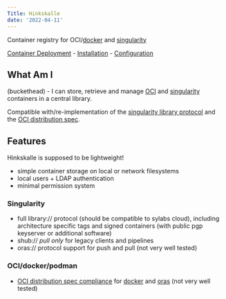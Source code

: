 ```yaml
---
Title: Hinkskalle
date: '2022-04-11'
---
```


Container registry for OCI/[docker](https://www.docker.com/) and [singularity](https://github.com/sylabs/singularity)

<!--more-->

[Container Deployment](./deployment) - [Installation](./installation) - [Configuration](./configuration)

## What Am I

(buckethead) - I can store, retrieve and manage [OCI](https://opencontainers.org/) and [singularity](https://sylabs.io/singularity/) containers in a central library.

Compatible with/re-implementation of the [singularity library protocol](https://github.com/singularityhub/library-api) and the [OCI distribution spec](https://docs.docker.com/registry/introduction/). 

## Features

Hinkskalle is supposed to be lightweight!

- simple container storage on local or network filesystems
- local users + LDAP authentication
- minimal permission system

### Singularity

- full library:// protocol (should be compatible to sylabs cloud), including architecture specific tags and signed containers (with public pgp keyserver or additional software)
- shub:// *pull only* for legacy clients and pipelines
- oras:// protocol support for push and pull (not very well tested)

### OCI/docker/podman

- [OCI distribution spec compliance](https://github.com/opencontainers/distribution-spec) for [docker](https://docs.docker.com/registry/introduction/) and [oras](https://oras.land/) (not very well tested)